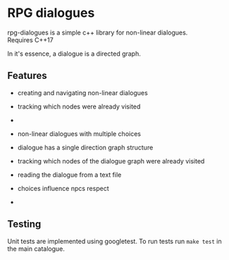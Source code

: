 # RPG dialogues
rpg-dialogues is a simple c++ library for non-linear dialogues.  
Requires C++17  
  
In it's essence, a dialogue is a directed graph.  

## Features
- creating and navigating non-linear dialogues
- tracking which nodes were already visited
- 

- non-linear dialogues with multiple choices
- dialogue has a single direction graph structure
- tracking which nodes of the dialogue graph were already visited 
- reading the dialogue from a text file
- choices influence npcs respect
- 

## Testing
Unit tests are implemented using googletest. To run tests run `make test` in the main catalogue.